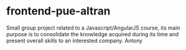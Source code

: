 # frontend-pue-altran
Small group project related to a Javascript/AngularJS course, its main purpose is to consolidate the knowledge acquired during its time and present overall skills to an interested company.
Antony
